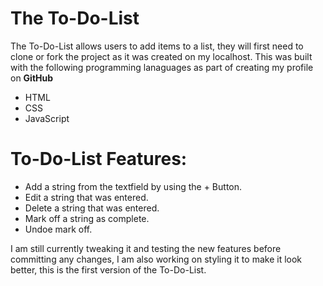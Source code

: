 # The To-Do-List

The To-Do-List allows users to add items to a list, they will first need to clone or fork the project as it was created on my localhost. This was built with the following programming lanaguages as part of creating my profile on **GitHub**

- HTML
- CSS
- JavaScript

# To-Do-List Features:
* Add a string from the textfield by using the + Button.
* Edit a string that was entered.
* Delete a string that was entered.
* Mark off a string as complete.
* Undoe mark off.

I am still currently tweaking it and testing the new features before committing any changes, I am also working on styling it to make it look better, this is the first version of the To-Do-List.


